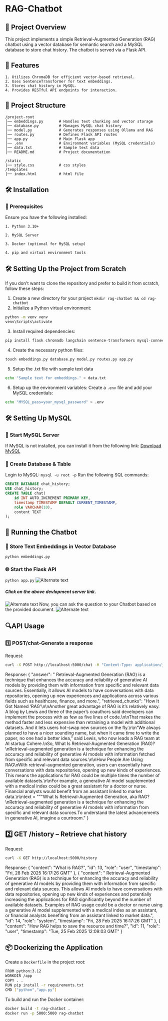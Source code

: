 # RAG-Chatbot

## 📌 Project Overview

This project implements a simple Retrieval-Augmented Generation (RAG) chatbot using a vector database for semantic search and a MySQL database to store chat history. The chatbot is served via a Flask API.

## 🚀 Features

    1. Utilizes ChromaDB for efficient vector-based retrieval.
    2. Uses SentenceTransformer for text embeddings.
    3. Stores chat history in MySQL.
    4. Provides RESTful API endpoints for interaction.

## 📂 Project Structure

    /project-root
    │── embeddings.py       # Handles text chunking and vector storage
    │── database.py         # Manages MySQL chat history
    │── model.py            # Generates responses using Ollama and RAG
    │── routes.py           # Defines Flask API routes
    │── app.py              # Main Flask app
    │── .env                # Environment variables (MySQL credentials)
    │── data.txt            # Sample text data
    │── README.md           # Project documentation
    
    /static
    |── style.css           # css styles
    /templates
    |── index.html          # html file

## 🛠 Installation

### 🔧 Prerequisites
Ensure you have the following installed:

    1. Python 3.10+

    2. MySQL Server

    3. Docker (optional for MySQL setup)

    4. pip and virtual environment tools

## 🛠 Setting Up the Project from Scratch
If you don't want to clone the repository and prefer to build it from scratch, follow these steps:

1. Create a new directory for your project
    ```mkdir rag-chatbot && cd rag-chatbot```
2. Initialize a Python virtual environment:
```bash 
python -m venv venv 
venv\Scripts\activate
```
3. Install required dependencies:
```python
pip install flask chromadb langchain sentence-transformers mysql-connector-python ollama dotenv
```
4. Create the necessary python files:
```python 
touch embeddings.py database.py model.py routes.py app.py
```
5. Setup the .txt file with sample text data
```bash 
echo "Sample text for embeddings." > data.txt
``` 
6. Setup up the environment variables: Create a ```.env``` file and add your MySQL credentials:
```bash
echo "MYSQL_pass=your_mysql_password" > .env
```
## 🛠 Setting Up MySQL
### 🚀 Start MySQL Server
If MySQL is not installed, you can install it from the following link:
[Download MySQL](https://dev.mysql.com/downloads/workbench/)

### 📌 Create Database & Table
Login to MySQL:
``` mysql -u root -p ```
Run the following SQL commands:
```sql
CREATE DATABASE chat_history;
USE chat_history;
CREATE TABLE chat(
    id INT AUTO_INCREMENT PRIMARY KEY,
    timestamp TIMESTAMP DEFAULT CURRENT_TIMESTAMP,
    role VARCHAR(10),
    content TEXT
);
```
## 🚀 Running the Chatbot
### 📝 Store Text Embeddings in Vector Database
``` python embeddings.py ```
### 🌐 Start the Flask API
``` python app.py ```
![Alternate text](images/localhost.png)
##### Click on the above devlopment server link.
![Alternate text](images/localhost-chatbot.png)
Now, you can ask the question to your Chatbot based on the provided document.
![Alternate text](images/localhost-response.png) 

## 🔍API Usage
### 1️⃣ POST/chat-Generate a response 
Request:
``` bash 
curl -X POST http://localhost:5000/chat -H "Content-Type: application/json" -d '{"query":"What is RAG?"}'
```
Response:
{
    "answer": " Retrieval-Augmented Generation (RAG) is a technique that enhances the accuracy and reliability of generative AI models by providing them with information from specific and relevant data sources. Essentially, it allows AI models to have conversations with data repositories, opening up new experiences and applications across various fields such as healthcare, finance, and more.",
    "retrieved_chunks": "How It Got Named ‘RAG’\n\nAnother great advantage of RAG is it’s relatively easy. A blog by Lewis and three of the paper’s coauthors said developers can implement the process with as few as five lines of code.\n\nThat makes the method faster and less expensive than retraining a model with additional datasets. And it lets users hot-swap new sources on the fly.\n\n“We always planned to have a nicer sounding name, but when it came time to write the paper, no one had a better idea,” said Lewis, who now leads a RAG team at AI startup Cohere.\nSo, What Is Retrieval-Augmented Generation (RAG)? \nRetrieval-augmented generation is a technique for enhancing the accuracy and reliability of generative AI models with information fetched from specific and relevant data sources.\n\nHow People Are Using RAG\nWith retrieval-augmented generation, users can essentially have conversations with data repositories, opening up new kinds of experiences. This means the applications for RAG could be multiple times the number of available datasets.\n\nFor example, a generative AI model supplemented with a medical index could be a great assistant for a doctor or nurse. Financial analysts would benefit from an assistant linked to market data.\n\ntext = \"\"\"What Is Retrieval-Augmented Generation, aka RAG?\nRetrieval-augmented generation is a technique for enhancing the accuracy and reliability of generative AI models with information from specific and relevant data sources.To understand the latest advancements in generative AI, imagine a courtroom."
}
## 2️⃣ GET /history – Retrieve chat history
Request:
```bash 
curl -X GET http://localhost:5000/history
```
Response:
{
        "content": "What is RAG?",
        "id": 13,
        "role": "user",
        "timestamp": "Fri, 28 Feb 2025 16:17:26 GMT"
    },
    {
        "content": " Retrieval-Augmented Generation (RAG) is a technique for enhancing the accuracy and reliability of generative AI models by providing them with information from specific and relevant data sources. This allows AI models to have conversations with data repositories, opening up new kinds of experiences and potentially increasing the applications for RAG significantly beyond the number of available datasets. Examples of RAG usage could be a doctor or nurse using a generative AI model supplemented with a medical index as an assistant, or financial analysts benefiting from an assistant linked to market data.",
        "id": 14,
        "role": "system",
        "timestamp": "Fri, 28 Feb 2025 16:17:26 GMT"
    },
    {
        "content": "How RAG helps to save the resource and time?",
        "id": 11,
        "role": "user",
        "timestamp": "Tue, 25 Feb 2025 12:09:03 GMT"
    }

## 📦 Dockerizing the Application 
Create a ```Dockerfile``` in the project root:
```bash
FROM python:3.12
WORKDIR /app
COPY . . 
RUN pip install -r requirements.txt
CMD ["python","app.py"]
```
To build and run the Docker container:
```bash
docker build -t rag-chatbot .
docker run -p 5000:5000 rag-chatbot
```

